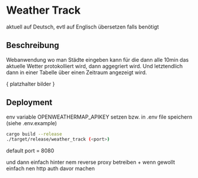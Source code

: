 # Weather Track

aktuell auf Deutsch, evtl auf Englisch übersetzen falls benötigt

## Beschreibung

Webanwendung wo man Städte eingeben kann für die dann alle 10min das aktuelle Wetter protokolliert wird, dann aggegriert wird. Und letztendlich
dann in einer Tabelle über einen Zeitraum angezeigt wird.

{ platzhalter bilder }

## Deployment

env variable OPENWEATHERMAP_APIKEY setzen bzw. in .env file speichern (siehe .env.example)

```sh
cargo build --release
./target/release/weather_track (<port>)
```

default port = 8080

und dann einfach hinter nem reverse proxy betreiben + wenn gewollt einfach nen http auth davor machen
